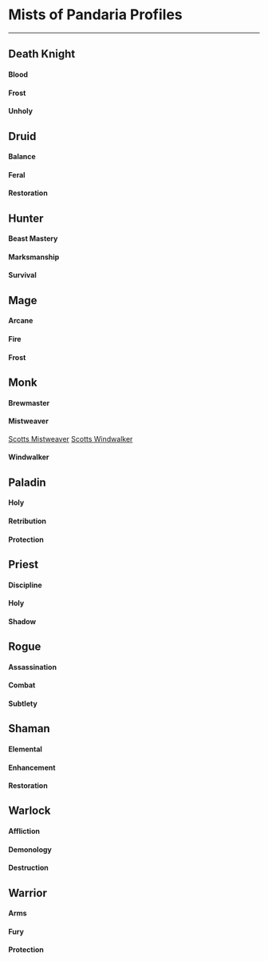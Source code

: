 # Mists of Pandaria Profiles

---

## Death Knight

#### Blood

#### Frost

#### Unholy

## Druid

#### Balance

#### Feral

#### Restoration

## Hunter

#### Beast Mastery

#### Marksmanship

#### Survival

## Mage

#### Arcane

#### Fire

#### Frost

## Monk

#### Brewmaster

#### Mistweaver

[Scotts Mistweaver](https://raw.githubusercontent.com/scizzydo/ni/master/addon/Rotations/Monk/Mistweaver.lua)
[Scotts Windwalker](https://raw.githubusercontent.com/scizzydo/ni/master/addon/Rotations/Monk/Windwalker.lua)

#### Windwalker

## Paladin

#### Holy

#### Retribution

#### Protection

## Priest

#### Discipline

#### Holy

#### Shadow

## Rogue

#### Assassination

#### Combat

#### Subtlety

## Shaman

#### Elemental

#### Enhancement

#### Restoration

## Warlock

#### Affliction

#### Demonology

#### Destruction

## Warrior

#### Arms

#### Fury

#### Protection
